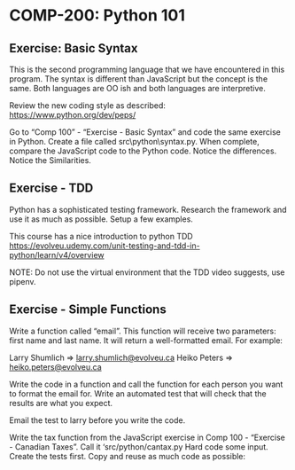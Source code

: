 # COMP-200: Python 101

## Exercise: Basic Syntax

This is the second programming language that we have encountered in this program. The syntax is different than JavaScript but the concept is the same. Both languages are OO ish and both languages are interpretive.

Review the new coding style as described: https://www.python.org/dev/peps/ 

Go to “Comp 100”  - “Exercise - Basic Syntax” and code the same exercise in Python. Create a file called src\python\syntax.py. When complete, compare the JavaScript code to the Python code. Notice the differences. Notice the Similarities.

## Exercise - TDD

Python has a sophisticated testing framework. Research the framework and use it as much as possible. Setup a few examples.

This course has a nice introduction to python TDD https://evolveu.udemy.com/unit-testing-and-tdd-in-python/learn/v4/overview 

NOTE: Do not use the virtual environment that the TDD video suggests, use pipenv.

## Exercise - Simple Functions

Write a function called “email”. This function will receive two parameters: first name and last name. It will return a well-formatted email. For example:

Larry Shumlich ⇒  larry.shumlich@evolveu.ca
Heiko Peters ⇒ heiko.peters@evolveu.ca 

Write the code in a function and call the function for each person you want to format the email for. Write an automated test that will check that the results are what you expect.

Email the test to larry before you write the code.

Write the tax function from the JavaScript exercise in Comp 100 - “Exercise - Canadian Taxes”.  Call it ‘src/python/cantax.py  Hard code some input.  Create the tests first. Copy and reuse as much code as possible: 
